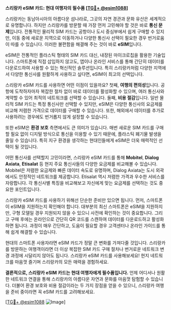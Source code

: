 **스리랑카 eSIM 카드: 현대 여행자의 필수품 [[TG💪+ @esim1088](https://t.me/s/esim1088)]**

스리랑카는 동남아시아의 아름다운 섬나라로, 그곳의 자연 경관과 문화 유산은 세계적으로 유명합니다. 하지만 스리랑카를 방문할 때 가장 먼저 고민해야 할 것은 바로 **통신 문제**입니다. 전통적인 물리적 SIM 카드는 공항이나 도시 중심부에서 쉽게 구매할 수 있지만, 이동 중에 새로운 지역으로 이동하거나 다양한 통신사 선택이 필요한 경우 번거로움이 따를 수 있습니다. 이러한 불편함을 해결해 주는 것이 바로 **eSIM**입니다.

eSIM은 전통적인 플라스틱 형태의 SIM 카드 대신, 내장된 마이크로칩을 활용한 기술입니다. 스마트폰에 직접 삽입하지 않고도, 앱이나 온라인 서비스를 통해 간단히 데이터를 다운로드하여 사용할 수 있는 혁신적인 솔루션입니다. 특히 스리랑카처럼 다양한 지역에서 다양한 통신사를 원활하게 사용하고 싶다면, eSIM이 최고의 선택입니다.

스리랑카 eSIM 카드를 사용하면 어떤 이점이 있을까요? 첫째, **여행의 편의성**입니다. 공항에 도착하자마자 복잡한 절차 없이 바로 데이터를 활성화할 수 있으며, 여러 통신사와 계약할 수 있어 최적의 네트워크를 선택할 수 있습니다. 둘째, **비용 절감**입니다. 일반 물리적 SIM 카드는 특정 통신사만 선택할 수 있지만, eSIM은 다양한 통신사의 요금제를 비교해 저렴한 가격으로 데이터를 구매할 수 있습니다. 또한, 해외에서 데이터를 추가로 사용하려는 경우에도 번거롭지 않게 설정할 수 있습니다.

또한 eSIM은 **환경 보호** 측면에서도 큰 의미가 있습니다. 매번 새로운 SIM 카드를 구매할 필요 없이 디지털 방식으로 통신을 이용할 수 있기 때문에, 플라스틱 폐기물 발생을 줄일 수 있습니다. 특히 지구 환경을 생각하는 현대인들에게 eSIM은 더욱 매력적인 선택이 될 것입니다.

어떤 통신사를 선택할지 고민이라면, 스리랑카 eSIM 카드를 통해 **Mobitel**, **Dialog Axiata**, **Etisalat** 등 현지 주요 통신사들의 다양한 요금제를 비교해볼 수 있습니다. Mobitel은 저렴한 요금제와 빠른 데이터 속도로 유명하며, Dialog Axiata는 도시 외곽에서도 안정적인 네트워크를 제공합니다. Etisalat 역시 저렴한 가격과 우수한 서비스를 자랑합니다. 각 통신사별 특징을 비교해보고 자신에게 맞는 요금제를 선택하는 것도 중요한 포인트입니다.

스리랑카 eSIM 카드를 사용하기 위해선 단순한 준비만 있으면 됩니다. 먼저, 스마트폰이 eSIM을 지원하는지 확인해야 합니다. 대부분의 최신 스마트폰은 eSIM을 지원하지만, 구형 모델일 경우 지원되지 않을 수 있으니 사전에 확인하는 것이 중요합니다. 그리고 구매 후에는 온라인으로 간단히 QR 코드를 스캔하여 데이터를 다운로드하고 활성화하면 됩니다. 과정이 매우 간단하고, 도움이 필요할 경우 고객센터나 온라인 가이드를 통해 쉽게 해결할 수 있습니다.

현대의 스마트폰 사용자라면 eSIM 카드가 정말 큰 변화를 가져다줄 것입니다. 스리랑카를 방문하는 여행객이라면 더 이상 복잡한 SIM 카드 구매 절차나 번거로운 네트워크 변경 과정에 시달리지 않아도 됩니다. 스리랑카 eSIM 카드를 사용해보세요! 현지 네트워크를 마음껏 즐기며 스리랑카의 모든 매력을 경험하세요.

**결론적으로, 스리랑카 eSIM 카드는 현대 여행자에게 필수품입니다.** 언제 어디서나 원활한 네트워크 연결을 통해 스리랑카의 아름다운 자연과 문화를 마음껏 탐험할 수 있습니다. 더불어 환경 보호와 비용 절감이라는 두 가지 장점을 얻을 수 있으니, 스리랑카 여행을 준비 중이라면 꼭 eSIM 카드를 고려해보세요.

[[TG💪+ @esim1088](https://t.me/s/esim1088) ![Image](https://i.postimg.cc/Y0z9fWf4/image.png)]